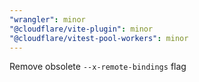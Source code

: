 ```yaml
---
"wrangler": minor
"@cloudflare/vite-plugin": minor
"@cloudflare/vitest-pool-workers": minor
---
```


Remove obsolete `--x-remote-bindings` flag
